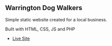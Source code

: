 ## Warrington Dog Walkers

Simple static website created for a local business.

Built with HTML, CSS, JS and PHP

* [Live Site](https://warringtondogwalkers.com)